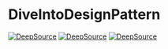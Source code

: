 # DiveIntoDesignPattern
[![DeepSource](https://app.deepsource.com/gh/aminfaruq/DiveIntoDesignPattern.svg/?label=code+coverage&show_trend=true&token=ybpbLj2Cj4-f0u80jK_ZQExa)](https://app.deepsource.com/gh/aminfaruq/DiveIntoDesignPattern/)
[![DeepSource](https://app.deepsource.com/gh/aminfaruq/DiveIntoDesignPattern.svg/?label=active+issues&show_trend=true&token=ybpbLj2Cj4-f0u80jK_ZQExa)](https://app.deepsource.com/gh/aminfaruq/DiveIntoDesignPattern/)
[![DeepSource](https://app.deepsource.com/gh/aminfaruq/DiveIntoDesignPattern.svg/?label=resolved+issues&show_trend=true&token=ybpbLj2Cj4-f0u80jK_ZQExa)](https://app.deepsource.com/gh/aminfaruq/DiveIntoDesignPattern/)
